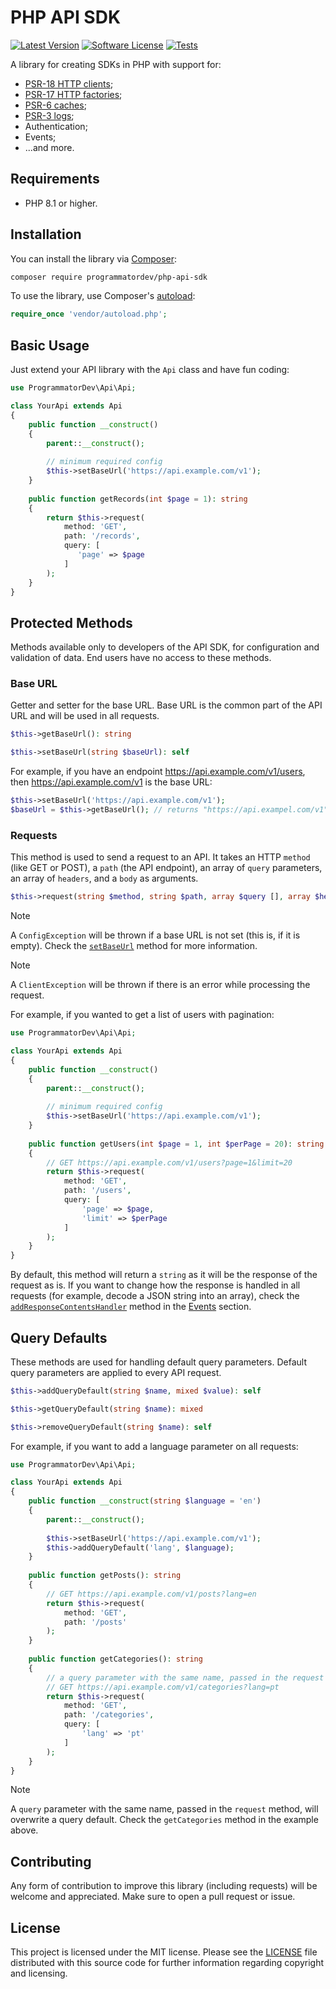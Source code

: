 # PHP API SDK

[![Latest Version](https://img.shields.io/github/release/programmatordev/php-api-sdk.svg?style=flat-square)](https://github.com/programmatordev/sportmonksfootball-php-api/releases)
[![Software License](https://img.shields.io/badge/license-MIT-brightgreen.svg?style=flat-square)](LICENSE)
[![Tests](https://github.com/programmatordev/php-api-sdk/actions/workflows/ci.yml/badge.svg?branch=main)](https://github.com/programmatordev/sportmonksfootball-php-api/actions/workflows/ci.yml?query=branch%3Amain)

A library for creating SDKs in PHP with support for:
- [PSR-18 HTTP clients](https://www.php-fig.org/psr/psr-18);
- [PSR-17 HTTP factories](https://www.php-fig.org/psr/psr-17);
- [PSR-6 caches](https://www.php-fig.org/psr/psr-6);
- [PSR-3 logs](https://www.php-fig.org/psr/psr-3);
- Authentication;
- Events;
- ...and more.

## Requirements

- PHP 8.1 or higher.

## Installation

You can install the library via [Composer](https://getcomposer.org/):

```bash
composer require programmatordev/php-api-sdk
```

To use the library, use Composer's [autoload](https://getcomposer.org/doc/01-basic-usage.md#autoloading):

```php
require_once 'vendor/autoload.php';
```

## Basic Usage

Just extend your API library with the `Api` class and have fun coding:

```php
use ProgrammatorDev\Api\Api;

class YourApi extends Api
{
    public function __construct() 
    {
        parent::__construct();
        
        // minimum required config
        $this->setBaseUrl('https://api.example.com/v1');
    }
    
    public function getRecords(int $page = 1): string
    {
        return $this->request(
            method: 'GET',
            path: '/records',
            query: [
               'page' => $page
            ]
        );
    }
}
```

## Protected Methods

Methods available only to developers of the API SDK, for configuration and validation of data.
End users have no access to these methods.

### Base URL

Getter and setter for the base URL. 
Base URL is the common part of the API URL and will be used in all requests.

```php
$this->getBaseUrl(): string
```

```php
$this->setBaseUrl(string $baseUrl): self
```

For example, if you have an endpoint https://api.example.com/v1/users, then https://api.example.com/v1 is the base URL:

```php
$this->setBaseUrl('https://api.example.com/v1');
$baseUrl = $this->getBaseUrl(); // returns "https://api.exampel.com/v1";
```

### Requests

This method is used to send a request to an API. 
It takes an HTTP `method` (like GET or POST), a `path` (the API endpoint), an array of `query` parameters, 
an array of `headers`, and a `body` as arguments.

```php
$this->request(string $method, string $path, array $query [], array $headers = [], StreamInterface|string $body = null): mixed
```

> [!NOTE]
> A `ConfigException` will be thrown if a base URL is not set (this is, if it is empty). 
> Check the [`setBaseUrl`](#base-url) method for more information.

> [!NOTE]
> A `ClientException` will be thrown if there is an error while processing the request.

For example, if you wanted to get a list of users with pagination:

```php
use ProgrammatorDev\Api\Api;

class YourApi extends Api
{
    public function __construct() 
    {
        parent::__construct();
        
        // minimum required config
        $this->setBaseUrl('https://api.example.com/v1');
    }
    
    public function getUsers(int $page = 1, int $perPage = 20): string
    {
        // GET https://api.example.com/v1/users?page=1&limit=20
        return $this->request(
            method: 'GET',
            path: '/users',
            query: [
                'page' => $page,
                'limit' => $perPage
            ]
        );
    }
}
```

By default, this method will return a `string` as it will be the response of the request as is.
If you want to change how the response is handled in all requests (for example, decode a JSON string into an array), 
check the [`addResponseContentsHandler`]() method in the [Events]() section.

## Query Defaults

These methods are used for handling default query parameters. 
Default query parameters are applied to every API request.

```php
$this->addQueryDefault(string $name, mixed $value): self
```

```php
$this->getQueryDefault(string $name): mixed
```

```php
$this->removeQueryDefault(string $name): self
```

For example, if you want to add a language parameter on all requests:

```php
use ProgrammatorDev\Api\Api;

class YourApi extends Api
{
    public function __construct(string $language = 'en') 
    {
        parent::__construct();
        
        $this->setBaseUrl('https://api.example.com/v1');
        $this->addQueryDefault('lang', $language);
    }
    
    public function getPosts(): string
    {
        // GET https://api.example.com/v1/posts?lang=en
        return $this->request(
            method: 'GET',
            path: '/posts'
        );
    }
    
    public function getCategories(): string
    {
        // a query parameter with the same name, passed in the request method, will overwrite a query default
        // GET https://api.example.com/v1/categories?lang=pt
        return $this->request(
            method: 'GET',
            path: '/categories',
            query: [
                'lang' => 'pt'
            ]
        );
    }
}
```

> [!NOTE]
> A `query` parameter with the same name, passed in the `request` method, will overwrite a query default.
> Check the `getCategories` method in the example above.

## Contributing

Any form of contribution to improve this library (including requests) will be welcome and appreciated.
Make sure to open a pull request or issue.

## License

This project is licensed under the MIT license.
Please see the [LICENSE](LICENSE) file distributed with this source code for further information regarding copyright and licensing.